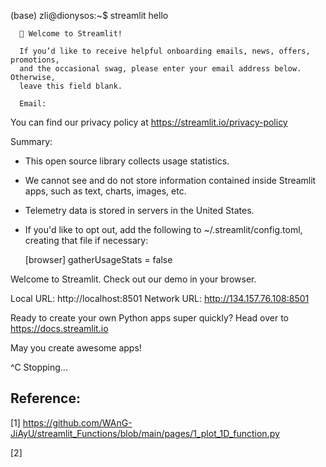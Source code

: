 (base) zli@dionysos:~$ streamlit hello 

      👋 Welcome to Streamlit!

      If you’d like to receive helpful onboarding emails, news, offers, promotions,
      and the occasional swag, please enter your email address below. Otherwise,
      leave this field blank.

      Email:  

  You can find our privacy policy at https://streamlit.io/privacy-policy

  Summary:
  - This open source library collects usage statistics.
  - We cannot see and do not store information contained inside Streamlit apps,
    such as text, charts, images, etc.
  - Telemetry data is stored in servers in the United States.
  - If you'd like to opt out, add the following to ~/.streamlit/config.toml,
    creating that file if necessary:

    [browser]
    gatherUsageStats = false


  Welcome to Streamlit. Check out our demo in your browser.

  Local URL: http://localhost:8501
  Network URL: http://134.157.76.108:8501

  Ready to create your own Python apps super quickly?
  Head over to https://docs.streamlit.io

  May you create awesome apps!


^C  Stopping...


## Reference:

[1] https://github.com/WAnG-JiAyU/streamlit_Functions/blob/main/pages/1_plot_1D_function.py

[2]